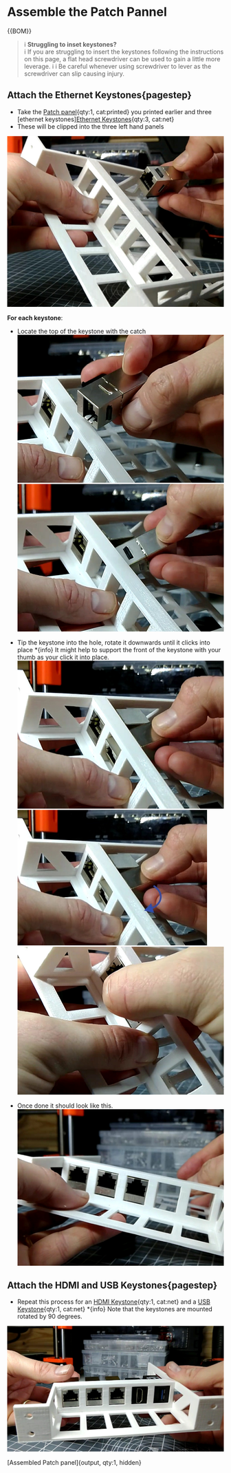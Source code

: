 # Assemble the Patch Pannel



{{BOM}}


>i **Struggling to inset keystones?**  
>i If you are struggling to insert the keystones following the instructions on this page, a flat head screwdriver can be used to gain a little more leverage.
>i 
>i Be careful whenever using screwdriver to lever as the screwdriver can slip causing injury.


## Attach the Ethernet Keystones{pagestep}

* Take the [Patch panel](fromstep){qty:1, cat:printed} you printed earlier and three [ethernet keystones][Ethernet Keystones](parts/EthernetKeystone.md){qty:3, cat:net}
* These will be clipped into the three left hand panels

![](images/Patch1.jpg)

**For each keystone**:

* Locate the top of the keystone with the catch
![](images/Patch2.jpg)
![](images/Patch3.jpg)

* Tip the keystone into the hole, rotate it downwards until it clicks into place
*{info} It might help to support the front of the keystone with your thumb as your click it into place.
![](images/Patch4.jpg)
![](images/Patch4-ar.jpg)
![](images/Patch5.jpg)

* Once done it should look like this.
![](images/Patch6.jpg)

## Attach the HDMI and USB Keystones{pagestep}

* Repeat this process for an [HDMI Keystone](parts/HDMIKeystone.md){qty:1, cat:net} and a [USB Keystone](parts/USBKeystone.md){qty:1, cat:net}
*{info} Note that the keystones are mounted rotated by 90 degrees.

![](images/Patch7.jpg)

[Assembled Patch panel]{output, qty:1, hidden}
